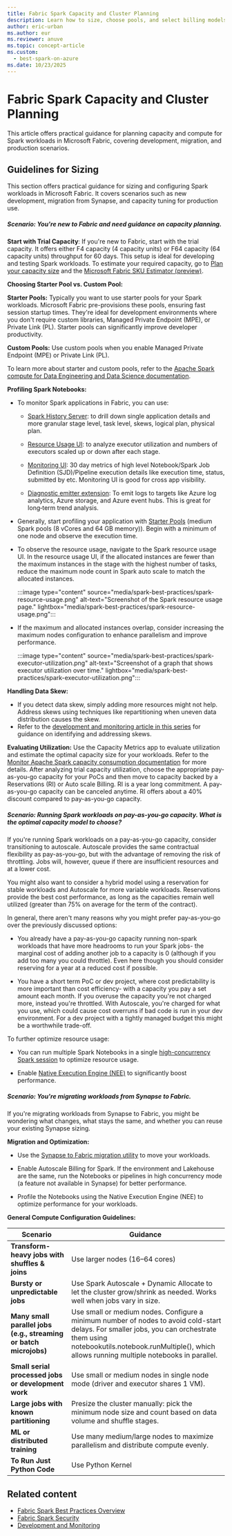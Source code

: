 ```yaml
---
title: Fabric Spark Capacity and Cluster Planning
description: Learn how to size, choose pools, and select billing models for Spark workloads in Microsoft Fabric.
author: eric-urban
ms.author: eur
ms.reviewer: anuve
ms.topic: concept-article
ms.custom:
  - best-spark-on-azure
ms.date: 10/23/2025
---
```


# Fabric Spark Capacity and Cluster Planning

This article offers practical guidance for planning capacity and compute for Spark workloads in Microsoft Fabric, covering development, migration, and production scenarios.

## Guidelines for Sizing 

This section offers practical guidance for sizing and configuring Spark workloads in Microsoft Fabric. It covers scenarios such as new development, migration from Synapse, and capacity tuning for production use.

##### Scenario: You're new to Fabric and need guidance on capacity planning.

**Start with Trial Capacity**: If you're new to Fabric, start with the trial capacity. It offers either F4 capacity (4 capacity units) or F64 capacity (64 capacity units) throughput for 60 days. This setup is ideal for developing and testing Spark workloads. To estimate your required capacity, go to [Plan your capacity size](/fabric/enterprise/plan-capacity) and the [Microsoft Fabric SKU Estimator (preview)](https://www.microsoft.com/microsoft-fabric/capacity-estimator).

**Choosing Starter Pool vs. Custom Pool:** 

**Starter Pools:** Typically you want to use starter pools for your Spark workloads. Microsoft Fabric pre-provisions these pools, ensuring fast session startup times. They're ideal for development environments where you don't require custom libraries, Managed Private Endpoint (MPE), or Private Link (PL). Starter pools can significantly improve developer productivity.

**Custom Pools:** Use custom pools when you enable Managed Private Endpoint (MPE) or Private Link (PL). 

To learn more about starter and custom pools, refer to the [Apache Spark compute for Data Engineering and Data Science documentation](/fabric/data-engineering/spark-compute).  

**Profiling Spark Notebooks:** 

- To monitor Spark applications in Fabric, you can use:

  - [Spark History Server](/fabric/data-engineering/apache-spark-history-server): to drill down single application details and more granular stage level, task level, skews, logical plan, physical plan.

  - [Resource Usage UI](/fabric/data-engineering/monitor-spark-resource-utilization): to analyze executor utilization and numbers of executors scaled up or down after each stage.

  - [Monitoring UI](/fabric/data-engineering/browse-spark-applications-monitoring-hub): 30 day metrics of high level Notebook/Spark Job Definition (SJD)/Pipeline execution details like execution time, status, submitted by etc. Monitoring UI is good for cross app visibility.

  - [Diagnostic emitter extension](/fabric/data-engineering/azure-fabric-diagnostic-emitters-azure-event-hub): To emit logs to targets like Azure log analytics, Azure storage, and Azure event hubs. This is great for long‑term trend analysis.

- Generally, start profiling your application with [Starter Pools](/fabric/data-engineering/configure-starter-pools#configure-starter-pools) (medium Spark pools (8 vCores and 64 GB memory)). Begin with a minimum of one node and observe the execution time. 

- To observe the resource usage, navigate to the Spark resource usage UI. In the resource usage UI, if the allocated instances are fewer than the maximum instances in the stage with the highest number of tasks, reduce the maximum node count in Spark auto scale to match the allocated instances.  

    :::image type="content" source="media/spark-best-practices/spark-resource-usage.png" alt-text="Screenshot of the Spark resource usage page." lightbox="media/spark-best-practices/spark-resource-usage.png":::

- If the maximum and allocated instances overlap, consider increasing the maximum nodes configuration to enhance parallelism and improve performance. 

    :::image type="content" source="media/spark-best-practices/spark-executor-utilization.png" alt-text="Screenshot of a graph that shows executor utilization over time." lightbox="media/spark-best-practices/spark-executor-utilization.png":::

**Handling Data Skew:** 

- If you detect data skew, simply adding more resources might not help. Address skews using techniques like repartitioning when uneven data distribution causes the skew.
- Refer to the [development and monitoring article in this series](./spark-best-practices-development-monitoring.md) for guidance on identifying and addressing skews. 

**Evaluating Utilization:** Use the Capacity Metrics app to evaluate utilization and estimate the optimal capacity size for your workloads. Refer to the [Monitor Apache Spark capacity consumption documentation](/fabric/data-engineering/monitor-spark-capacity-consumption) for more details. After analyzing trial capacity utilization, choose the appropriate pay-as-you-go capacity for your PoCs and then move to capacity backed by a Reservations (RI) or Auto scale Billing. RI is a year long commitment. A pay-as-you-go capacity can be canceled anytime. RI offers about a 40% discount compared to pay-as-you-go capacity.

##### Scenario: Running Spark workloads on pay-as-you-go capacity. What is the optimal capacity model to choose?

If you're running Spark workloads on a pay-as-you-go capacity, consider transitioning to autoscale. Autoscale provides the same contractual flexibility as pay-as-you-go, but with the advantage of removing the risk of throttling. Jobs will, however, queue if there are insufficient resources and at a lower cost.

You might also want to consider a hybrid model using a reservation for stable workloads and Autoscale for more variable workloads. Reservations provide the best cost performance, as long as the capacities remain well utilized (greater than 75% on average for the term of the contract).

In general, there aren't many reasons why you might prefer pay-as-you-go over the previously discussed options:

- You already have a pay-as-you-go capacity running non-spark workloads that have more headrooms to run your Spark jobs- the marginal cost of adding another job to a capacity is 0 (although if you add too many you could throttle). Even here though you should consider reserving for a year at a reduced cost if possible.

- You have a short term PoC or dev project, where cost predictability is more important than cost efficiency- with a capacity you pay a set amount each month. If you overuse the capacity you're not charged more, instead you're throttled. With Autoscale, you're charged for what you use, which could cause cost overruns if bad code is run in your dev environment. For a dev project with a tightly managed budget this might be a worthwhile trade-off.

To further optimize resource usage:

- You can run multiple Spark Notebooks in a single [high-concurrency Spark session](/fabric/data-engineering/configure-high-concurrency-session-notebooks) to optimize resource usage.

- Enable [Native Execution Engine (NEE)](/fabric/data-engineering/native-execution-engine-overview?tabs=sparksql) to significantly boost performance.

##### Scenario: You're migrating workloads from Synapse to Fabric.

If you're migrating workloads from Synapse to Fabric, you might be wondering what changes, what stays the same, and whether you can reuse your existing Synapse sizing. 

**Migration and Optimization:** 

- Use the [Synapse to Fabric migration utility](/fabric/data-engineering/migrate-synapse-overview) to move your workloads. 

- Enable Autoscale Billing for Spark. If the environment and Lakehouse are the same, run the Notebooks or pipelines in high concurrency mode (a feature not available in Synapse) for better performance. 

- Profile the Notebooks using the Native Execution Engine (NEE) to optimize performance for your workloads. 

**General Compute Configuration Guidelines:** 

| **Scenario**  | **Guidance**  |
|----|----|
| **Transform-heavy jobs with shuffles & joins**  | Use larger nodes (16–64 cores) |
| **Bursty or unpredictable jobs**  | Use Spark Autoscale + Dynamic Allocate to let the cluster grow/shrink as needed. Works well when jobs vary in size.  |
| **Many small parallel jobs (e.g., streaming or batch microjobs)**  | Use small or medium nodes. Configure a minimum number of nodes to avoid cold-start delays. For smaller jobs, you can orchestrate them using notebookutils.notebook.runMultiple(), which allows running multiple notebooks in parallel. |
| **Small serial processed jobs or development work**  | Use small or medium nodes in single node mode (driver and executor shares 1 VM).  |
| **Large jobs with known partitioning**  | Presize the cluster manually: pick the minimum node size and count based on data volume and shuffle stages. |
| **ML or distributed training**  | Use many medium/large nodes to maximize parallelism and distribute compute evenly.  |
| **To Run Just Python Code** | Use Python Kernel |


## Related content

- [Fabric Spark Best Practices Overview](./spark-best-practices-overview.md)
- [Fabric Spark Security](spark-best-practices-security.md)
- [Development and Monitoring](spark-best-practices-development-monitoring.md)

